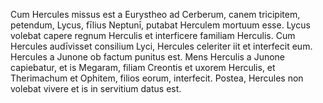 Cum Hercules missus est a Eurystheo ad Cerberum, canem tricipitem, petendum, Lycus, fīlius Neptunī, putabat Herculem mortuum esse.
Lycus volebat capere regnum Herculis et interficere familiam Herculis.
Cum Hercules audīvisset consilium Lyci, Hercules celeriter iit et interfecit eum.
Hercules a Junone ob factum punitus est.
Mens Herculis a Junone capiebatur, et is Megaram, filiam Creontis et uxorem Herculis, et Therimachum et Ophitem, filios eorum, interfecit. 
Postea, Hercules non volebat vivere et is in servitium datus est. 
